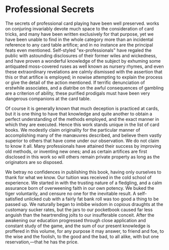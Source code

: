 # Professional Secrets

The secrets of professional card playing have been well preserved. works on conjuring invariably devote much space to the consideration of card tricks, and many have been written exclusively for that purpose, yet we have been unable to find in the whole category more than an incidental reference to any card table artifice; and in no instance are the principal feats even mentioned. Self-styled "ex-professionals" have regaled the public with astounding disclosures of their former wiles and wickedness, and have proven a wonderful knowledge of the subject by exhuming some antiquated moss-covered ruses as well known as nursery rhymes, and even these extraordinary revelations are calmly dismissed with the assertion that this or that artifice is employed; in nowise attempting to explain the process or give the detail of the action mentioned. If terrific denunciation of erstwhile associates, and a diatribe on the awful consequences of gambling are a criterion of ability, these purified prodigals must have been very dangerous companions at the card table.

Of course it is generally known that much deception is practiced at cards, but it is one thing to have that knowledge and quite another to obtain a perfect understanding of the methods employed, and the exact manner in which they are executed. Hence this work stands unique in the list of card books. We modestly claim originality for the particular manner of accomplishing many of the manœuvres described, and believe them vastly superior to others that have come under our observation. We do not claim to know it all. Many professionals have attained their success by improving old methods, or inventing new ones; and as certain artifices are first disclosed in this work so will others remain private property as long as the originators are so disposed.

We betray no confidences in publishing this book, having only ourselves to thank for what we know. Our tuition was received in the cold school of experience. We started in with the trusting nature of a fledgling, and a calm assurance born of overweening faith in our own potency. We buked the tiger voluntarily, and censure no one for the inevitable result. A self-satisfied unlicked cub with a fairly fat bank roll was too good a thing to be passed up. We naturally began to imbibe wisdom in copious draughts at the customary sucker rates, but the jars to our pocketbook caused far less anguish than the heartrending jolts to our insufferable conceit. After the awakening our education progressed through close application and constant study of the game, and the sum of our present knowledge is proffered in this volume, for any purpose it may answer, to friend and foe, to the wise and the foolish, to the good and the bad, to all alike, with but one reservation,—that he has the price.

